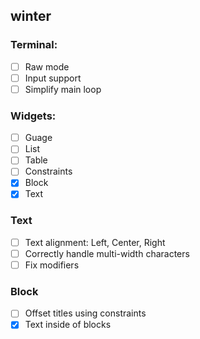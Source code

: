 ## winter

### Terminal:
- [ ] Raw mode
- [ ] Input support
- [ ] Simplify main loop

### Widgets:
- [ ] Guage
- [ ] List
- [ ] Table
- [ ] Constraints
- [x] Block
- [x] Text

### Text
- [ ] Text alignment: Left, Center, Right
- [ ] Correctly handle multi-width characters
- [ ] Fix modifiers

### Block
- [ ] Offset titles using constraints
- [x] Text inside of blocks
